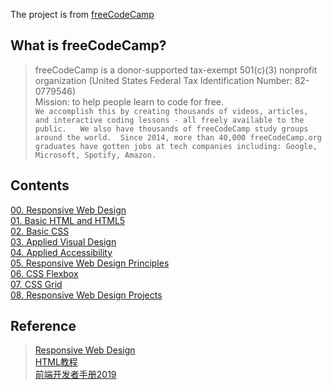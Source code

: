 The project is from [freeCodeCamp](https://www.freecodecamp.org/)
## What is freeCodeCamp?
>freeCodeCamp is a donor-supported tax-exempt 501(c)(3) nonprofit organization (United States Federal Tax Identification Number: 82-0779546)  
 Mission: to help people learn to code for free.  
 `We accomplish this by creating thousands of videos, articles, and interactive coding lessons - all freely available to the public.  
 We also have thousands of freeCodeCamp study groups around the world. 
 Since 2014, more than 40,000 freeCodeCamp.org graduates have gotten jobs at tech companies including: Google, Microsoft, Spotify, Amazon.`  
 
## **Contents**  
[00. Responsive Web Design](https://github.com/Yu-heart/Responsitive-Web-Design/blob/master/00.%20Responsive%20Web%20Design.md)  
[01. Basic HTML and HTML5](https://github.com/Yu-heart/Responsitive-Web-Design/blob/master/01.%20Basic%20HTML%20and%20HTML5.md)  
[02. Basic CSS](https://github.com/Yu-heart/Responsitive-Web-Design/blob/master/02.%20Basic%20CSS)  
[03. Applied Visual Design]()  
[04. Applied Accessibility]()  
[05. Responsive Web Design Principles]()  
[06. CSS Flexbox]()  
[07. CSS Grid]()  
[08. Responsive Web Design Projects]()  

## **Reference**  
>[Responsive Web Design](https://www.freecodecamp.org/learn/responsive-web-design/)  
>[HTML教程](https://wangdoc.com/html/)  
>[前端开发者手册2019](https://yylifen.github.io/front-end-handbook-2019/)  
  